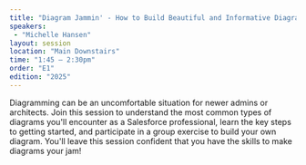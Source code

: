 ```yaml
---
title: "Diagram Jammin' - How to Build Beautiful and Informative Diagrams"
speakers:
 - "Michelle Hansen"
layout: session
location: "Main Downstairs"
time: "1:45 — 2:30pm"
order: "E1"
edition: "2025"
---
```


Diagramming can be an uncomfortable situation for newer admins or architects. Join this session to understand the most common types of diagrams you'll encounter as a Salesforce professional, learn the key steps to getting started, and participate in a group exercise to build your own diagram. You'll leave this session confident that you have the skills to make diagrams your jam!
